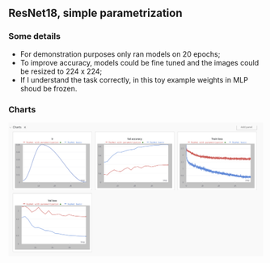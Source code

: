 ## ResNet18, simple parametrization 

### Some details 
* For demonstration purposes only ran models on 20 epochs;
* To improve accuracy, models could be fine tuned and the images could be resized to 224 x 224;
* If I understand the task correctly, in this toy example weights in MLP shoud be frozen. 

### Charts 
![plot](./pic.png)
